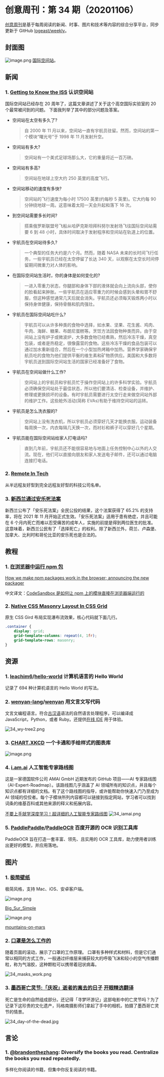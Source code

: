 # 创意周刊：第 34 期（20201106）

[创意周刊](https://www.yuque.com/u86464/weekly)是基于每周阅读的新闻、时事、图片和技术等内容的综合分享平台，同步更新于 GitHub [logeast/weekly](https://github.com/logeast/weekly)。

## 封面图

![image.png](../../images/2020/34_iss.png)
[国际空间站](https://artsandculture.google.com/story/getting-to-know-the-iss/ogLSu_VAfa6FJQ)。

## 新闻

### 1. [Getting to Know the ISS](https://artsandculture.google.com/story/getting-to-know-the-iss/ogLSu_VAfa6FJQ) 认识空间站

国际空间站已经存在 20 周年了，这篇文章讲述了关于这个高空国际实验室的 20 个最常被问到的问题。
下面我列举了其中的部分问题及答案。

-   空间站在太空有多久了?

    > 自 2000 年 11 月以来，空间站一直有宇航员驻留。然而，空间站的第一个模块“曙光号”于 1998 年 11 月发射升空。

-   空间站有多大?

    > 空间站有一个美式足球场那么大，它的重量将近一百万磅。

-   空间站有多高?

    > 空间站在地球上空大约 250 英里的高度飞行。

-   空间站移动的速度有多快?

    > 空间站的飞行速度为每小时 17500 英里(约每秒 5 英里)。它大约每 90 分钟绕地球一周。这意味着太阳一天会升起和落下 16 次。

-   到空间站需要多长时间?

    > 搭乘俄罗斯联盟号飞船从哈萨克斯坦拜科努尔发射场飞往国际空间站需要 6 到 48 小时，具体时间取决于发射程序和空间站在轨道上的位置。

-   宇航员在空间站待多久?

    > 一个典型的任务大约是六个月。然而，随着 NASA 未来的长时间飞行任务，一些宇航员已经在太空停留了长达 340 天，以观察在太空长时间停留期间微重力对人体的影响。

-   在国际空间站生活时，你的身体是如何变化的?

    > 一进入零重力状态，你腿部和身体下部的液体就会向上流向头部，使你的脸看起来肿胀。一些宇航员在适应零重力的时候会感到头晕和胃不舒服，但这种感觉通常几天后就会消失。宇航员还必须每天锻炼两小时以保持身体健康，保持骨骼和肌肉强壮。

-   宇航员在国际空间站吃什么?

    > 宇航员可以从许多种类的食物中选择，如水果、坚果、花生酱、鸡肉、牛肉、海鲜、糖果、布朗尼蛋糕等。烹饪方法因食物种类而异。由于空间站上没有炉子或微波炉，大多数食物已经煮熟，然后冷冻干燥，真空包装，或者是热稳定，很像露营的食物。这些冷冻干燥的食品包装可以通过加水重新组合，然后在一个小型加热烤箱中加热。营养学家确保宇航员吃的食物为他们提供平衡的维生素和矿物质供应。美国和大多数将宇航员送到国际空间站生活的国家已经准备好了食物。

-   宇航员在空间站做什么工作?

    > 空间站上的宇航员和宇航员忙于操作空间站上的许多科学实验。宇航员必须确保空间站处于最佳状态，所以他们要清洁、检查设备，并维护、修理或更换损坏的设备。有时宇航员需要进行太空行走来做空间站外部的维护工作。这些舱外活动(简称 EVAs)有助于维持空间站的运转。

-   宇航员是怎么洗衣服的?

    > 空间站上没有洗衣机，所以宇航员必须穿好几天才能换衣服。运动装备每周换一次，内衣每隔几天换一次，而衬衫和裤子可以穿好几个星期。

-   宇航员能在国际空间站给家人打电话吗?
    > 直到几年前，宇航员还不能很容易地与地面上任务控制中心以外的人交流。现在，他们可以直接向朋友和家人发送电子邮件，还可以通过电脑连接打电话。

### 2. [Remote In Tech](https://remoteintech.company/)

从半远程友好型到完全远程友好型的科技公司名单。

### 3. [新西兰通过安乐死法案](https://www.kaiyanapp.com/new_article.html?nid=2301&shareable=true&rid=666&udid=a9c6f534ff964f57bc1687b5adc8aaa2133c76e2&vc=6030101&vn=6.3.10&size=1080X2217&deviceModel=Redmi+Note+7+Pro&first_channel=xiaomi&last_channel=xiaomi&system_version_code=29)

新西兰公布了「安乐死法案」全民公投的结果，这个法案获得了 65.2% 的支持率，将在 2021 年 11 月开始正式生效。「安乐死法案」适用于患有绝症，并且可能在 6 个月内死亡而难以忍受痛苦的成年人，实施的前提是得到两位医生的批准。这意味着，新西兰公民有了「选择死亡」的权利。除了新西兰外，荷兰、卢森堡、加拿大、比利时和哥伦比亚的安乐死也是合法的。

## 教程

### 1. [在浏览器中运行 npm 包](https://hackernoon.com/how-we-make-npm-packages-work-in-the-browser-announcing-the-new-packager-6ce16aa4cee6)

[How we make npm packages work in the browser; announcing the new packager](https://hackernoon.com/how-we-make-npm-packages-work-in-the-browser-announcing-the-new-packager-6ce16aa4cee6)

中文译文：[CodeSandbox 是如何让 npm 上的模块直接在浏览器端运行的](https://mp.weixin.qq.com/s/qQd-4cOEOUokhzt6nSUw8A)

### 2. [Native CSS Masonry Layout In CSS Grid](https://www.smashingmagazine.com/native-css-masonry-layout-css-grid/?ref=sidebar)

原生 CSS Gird 布局实现瀑布流效果，核心代码就下面几行。

```css
.container {
    display: grid;
    grid-template-columns: repeat(4, 1fr);
    grid-template-rows: masonry;
}
```

## 资源

### 1. [leachim6](https://github.com/leachim6)/[hello-world](https://github.com/leachim6/hello-world) 计算机语言的 Hello World

记录了 694 种计算机语言的 Hello World 的写法。

### 2. [wenyan-lang](https://github.com/wenyan-lang)/[wenyan](https://github.com/wenyan-lang/wenyan) 用文言文写代码

文言文编程语言。符合[古汉语](https://en.wikipedia.org/wiki/Classical_Chinese)语法的自然语言处理程序，可以编译成 JavaScript，Python，或者 Ruby。还提供[在线 IDE](http://wenyan-lang.lingdong.works/ide.html) 用于体验。

![34_wy-tree2.png](../../images/2020/34_wy-tree2.png)

### 3. [CHART.XKCD](https://timqian.com/chart.xkcd/) 一个卡通和手绘样式的图表库

![image.png](../../images/2020/34_chart.png)

### 4. [i.am.ai](https://i.am.ai/roadmap/#note) 人工智能专家路线图

这是一家德国软件公司 AMAI GmbH 近期发布的 GitHub 项目——AI 专家路线图（AI-Expert-Roadmap）。该路线图几乎涵盖了 AI 领域所有的知识点，并且每个知识点都有详细的文档。有了这个路线图的指导，或许能帮助你快速入门乃至成为 AI 领域的佼佼者。每个子模块所列内容都可以链接到指定网站，学习者可以找到词条的维基百科或其他来源的释义和拓展内容。

[不要上手就学深度学习！超详细的人工智能专家路线图](https://mp.weixin.qq.com/s/ZATEstWc2Vzbyx1yR7UdrQ)
![34_iamai.png](../../images/2020/34_iamai.png)

### 5. [PaddlePaddle](https://github.com/PaddlePaddle)/[PaddleOCR](https://github.com/PaddlePaddle/PaddleOCR) 百度开源的 OCR 识别工具库

PaddleOCR 旨在打造一套丰富、领先、且实用的 OCR 工具库，助力使用者训练出更好的模型，并应用落地。

## 图片

### 1. [极简壁纸](http://simpledesktops.com/browse/)

极简风格，支持 Mac、iOS、安卓客户端。

![image.png](../../images/2020/34_Big_Sur_Simple.png)

[Big_Sur_Simple](http://static.simpledesktops.com/uploads/desktops/2020/06/28/Big_Sur_Simple.png)

![image.png](../../images/2020/34_mountains-on-mars.png)

[mountains-on-mars](http://static.simpledesktops.com/uploads/desktops/2015/03/02/mountains-on-mars.png)

### 2. [口罩是怎么工作的](https://www.nytimes.com/interactive/2020/10/30/science/wear-mask-covid-particles-ul.html?ref=sidebar)

随着页面的滚动，展示了口罩的工作原理。
口罩有多种样式和材料，但是它们通常以相同的方式工作，一般通过纤维层来捕获较大的呼吸飞沫和较小的空气传播颗粒，称为气溶胶，这种颗粒可以携带着冠状病毒。

![34_masks_work.png](../../images/2020/34_masks_work.png)

### 3. [墨西哥亡灵节:「庆祝」逝者的离去的日子](https://www.magnumphotos.com/arts-culture/society-arts-culture/day-of-the-dead/) [开眼精选翻译](https://www.kaiyanapp.com/new_article.html?nid=2305&shareable=true&rid=670&udid=a9c6f534ff964f57bc1687b5adc8aaa2133c76e2&vc=6030101&vn=6.3.10&size=1080X2217&deviceModel=Redmi+Note+7+Pro&first_channel=xiaomi&last_channel=xiaomi&system_version_code=29)

死亡是生命的自然组成部分。还记得「寻梦环游记」这部电影中的亡灵节吗？为了记录下这珍贵的文化遗产，玛格南摄影师们拿起了手中的相机，拍摄了墨西哥亡灵节的情景。

![34_day-of-the-dead.jpg](../../images/2020/34_day-of-the-dead.jpg)

## 言论

### 1. [@brandonthezhang](https://softwareleadweekly.us6.list-manage.com/track/click?u=1a258e0fefbb23214c59c5a8d&id=07ea0b88e9&e=332337bda0): Diversify the books you read. Centralize the books you read repeatedly.

多样化你阅读的书籍，但集中你反复阅读的书籍。
